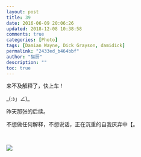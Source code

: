 ```yaml
---
layout: post
title: 39
date: 2016-06-09 20:06:26
updated: 2018-12-08 10:38:58
comments: true
categories: [Photo]
tags: [Damian Wayne, Dick Grayson, damidick]
permalink: "2433ed_b464bbf"
author: "猫厨"
description: ""
toc: true
---
```


<p>来不及解释了，快上车！</p> 
<p>_(:з」∠)_</p> 
<p>昨天那张的后续。</p> 
<p>不想做任何解释，不想说话，正在沉重的自我厌弃中【。</p> 
<p><br /></p>

![](https://nos.netease.com/imglf1/img/cVZNdzJtQk9JV2MvTk9nUGRsUjRQL3lxaDRleVdxeDEvQVpsNFoyM0RZMHFBS1lvemQ3K1h3PT0.jpg)